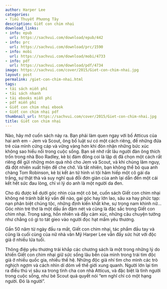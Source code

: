 ```yaml
---
author: Harper Lee
categories:
- Tiểu Thuyết Phương Tây
description: Giết con chim nhại
download_links:
- info: epub
  url: https://sachvui.com/download/epub/442
- info: prc
  url: https://sachvui.com/download/prc/1590
- info: mobi
  url: https://sachvui.com/download/mobi/4733
- info: pdf
  url: https://sachvui.com/download/pdf/4734
image: https://sachvui.com/cover/2015/Giet-con-chim-nhai.jpg
layout: post
permalink: /giet-con-chim-nhai.html
tags:
- tải sách miễn phí
- tải sách nhanh
- tải ebooks miễn phí
- pdf miễn phí
- Giết con chim nhại ebook
- Giết con chim nhại pdf
thumbnail_url: https://sachvui.com/cover/2015/Giet-con-chim-nhai.jpg
title: Giết con chim nhại
---
```


 <div class="item-desc text-justify"> <p>Nào, hãy mở cuốn sách này ra. Bạn phải làm quen ngay với bố Atticus của hai anh em - Jem và Scout, ông bố luật sư có một cách riêng, để những đứa trẻ của mình cứng cáp và vững vàng hơn khi đón nhận những bức xúc không sao hiểu nổi trong cuộc sống. Bạn sẽ nhớ rất lâu người đàn ông thích trốn trong nhà Boo Radley, kẻ bị đám đông coi là lập dị đã chọn một cách rất riêng để gửi những món quà nhỏ cho Jem và Scout, và khi chúng lâm nguy, đã đột nhiên xuất hiện để che chở. Và tất nhiên, bạn không thể bỏ qua anh chàng Tom Robinson, kẻ bị kết án tử hình vì tội hãm hiếp một cô gái da trắng, sự thật thà và suy nghĩ quá đỗi đơn giản của anh lại dẫn đến một cái kết hết sức đau lòng, chỉ vì lý do anh là một người da đen.</p><p>Cho dù được kể dưới góc nhìn của một cô bé, cuốn sách Giết con chim nhại không né tránh bất kỳ vấn đề nào, gai góc hay lớn lao, sâu xa hay phức tạp: nạn phân biệt chủng tộc, những định kiến khắt khe, sự trọng nam khinh nữ… Góc nhìn trẻ thơ là một dấu ấn đậm nét và cũng là đặc sắc trong Giết con chim nhại. Trong sáng, hồn nhiên và đầy cảm xúc, những câu chuyện tưởng như chẳng có gì to tát gieo vào người đọc hạt mầm yêu thương.</p><p>Gần 50 năm từ ngày đầu ra mắt, Giết con chim nhại, tác phẩm đầu tay và cũng là cuối cùng của nữ nhà văn Mỹ Harper Lee vẫn đầy sức hút với độc giả ở nhiều lứa tuổi.</p><p>Thông điệp yêu thương trải khắp các chương sách là một trong những lý do khiến Giết con chim nhại giữ sức sống lâu bền của mình trong trái tim độc giả ở nhiều quốc gia, nhiều thế hệ. Những độc giả nhí tìm cho mình các trò nghịch ngợm và cách nhìn dí dỏm về thế giới xung quanh. Người lớn lại tìm ra điều thú vị sâu xa trong tình cha con nhà Atticus, và đặc biệt là tình người trong cuộc sống, như bé Scout quả quyết nói “em nghĩ chỉ có một hạng người. Đó là người”.</p> </div>